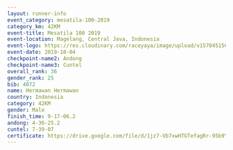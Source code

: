 ```yaml
---
layout: runner-info 
event_category: mesatila-100-2019 
category_km: 42KM 
event-title: Mesatila 100 2019 
event-location: Magelang, Central Java, Indonesia 
event-logo: https://res.cloudinary.com/raceyaya/image/upload/v1570451507/logo/mesastila100_jin7bl.jpg 
event-date: 2019-10-04 
checkpoint-name2: Andong 
checkpoint-name3: Cuntel 
overall_rank: 36
gender_rank: 25
bib: 4072
name: Hermawan Hermawan
country: Indonesia
category: 42KM
gender: Male
finish_time: 9-17-06.2
andong: 4-36-25.2
cuntel: 7-39-07
certificate: https://drive.google.com/file/d/1jz7-Vb7xwHTGTefagRr-95b9YSDxXh-B/view?usp=sharing
---
```

